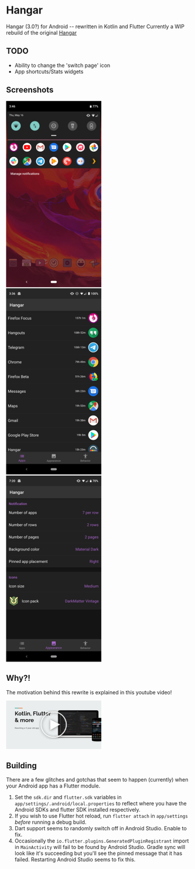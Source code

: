 # Hangar
Hangar (3.0?) for Android -- rewritten in Kotlin and Flutter
Currently a WIP rebuild of the original [Hangar](https://github.com/corcoran/hangar)
## TODO
- Ability to change the 'switch page' icon
- App shortcuts/Stats widgets
## Screenshots
<a href="screenshots/1.jpg"><img src="screenshots/1.jpg" width="260"></a>
<a href="screenshots/2.jpg"><img src="screenshots/2.jpg" width="260"></a>
<a href="screenshots/3.jpg"><img src="screenshots/3.jpg" width="260"></a>
## Why?!
The motivation behind this rewrite is explained in this youtube video!

<a href="https://www.youtube.com/watch?v=aN699vpnRXg"><img src="screenshots/talk.jpg" width="260"></a>
## Building
There are a few glitches and gotchas that seem to happen (currently) when your Android app has a Flutter module.
1) Set the `sdk.dir` and `flutter.sdk` variables in `app/settings/.android/local.properties` to reflect where you have the Android SDKs and flutter SDK installed respectively.
2) If you wish to use Flutter hot reload, run `flutter attach` in `app/settings` _before_ running a debug build.
4) Dart support seems to randomly switch off in Android Studio.  Enable to fix.
5) Occasionally the `io.flutter.plugins.GeneratedPluginRegistrant` import in `MainActivity` will fail to be found by Android Studio. Gradle sync will look like it's succeeding but you'll see the pinned message that it has failed.  Restarting Android Studio seems to fix this.

